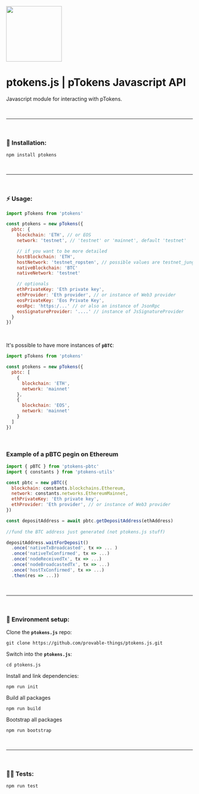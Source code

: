 <img src="./resources/docs/img/ptokens-js.png" width="150" height="150">

# ptokens.js | pTokens Javascript API

Javascript module for interacting with pTokens.

&nbsp;

***

&nbsp;

### :rocket: Installation:

```
npm install ptokens
```

&nbsp;

***

&nbsp;

### :zap: Usage: 

```js
import pTokens from 'ptokens'

const ptokens = new pTokens({
  pbtc: {
    blockchain: 'ETH', // or EOS
    network: 'testnet', // 'testnet' or 'mainnet', default 'testnet'

    // if you want to be more detailed
    hostBlockchain: 'ETH',
    hostNetwork: 'testnet_ropsten', // possible values are testnet_jungle2, testnet_ropsten and mainnet
    nativeBlockchain: 'BTC'
    nativeNetwork: 'testnet'

    // optionals
    ethPrivateKey: 'Eth private key',
    ethProvider: 'Eth provider', // or instance of Web3 provider
    eosPrivateKey: 'Eos Private Key',
    eosRpc: 'https:/...' // or also an instance of JsonRpc
    eosSignatureProvider: '....' // instance of JsSignatureProvider
  }
})
```

&nbsp;

It's possible to have more instances of __`pBTC`__:

```js
import pTokens from 'ptokens'

const ptokens = new pTokens({
  pbtc: [
    {
      blockchain: 'ETH',
      network: 'mainnet'
    },
    {
      blockchain: 'EOS',
      network: 'mainnet'
    }
  ]
})
```

&nbsp;

### Example of a pBTC pegin on Ethereum

```js
import { pBTC } from 'ptokens-pbtc'
import { constants } from 'ptokens-utils'

const pbtc = new pBTC({
  blockchain: constants.blockchains.Ethereum,
  network: constants.networks.EthereumMainnet,
  ethPrivateKey: 'Eth private key',
  ethProvider: 'Eth provider', // or instance of Web3 provider
})

const depositAddress = await pbtc.getDepositAddress(ethAddress)
    
//fund the BTC address just generated (not ptokens.js stuff)

depositAddress.waitForDeposit()
  .once('nativeTxBroadcasted', tx => ... )
  .once('nativeTxConfirmed', tx => ...)
  .once('nodeReceivedTx', tx => ...)
  .once('nodeBroadcastedTx', tx => ...)
  .once('hostTxConfirmed', tx => ...)
  .then(res => ...))
```

&nbsp;

***

&nbsp;

### :house_with_garden: Environment setup:

Clone the __`ptokens.js`__ repo:

```
git clone https://github.com/provable-things/ptokens.js.git
```

Switch into the __`ptokens.js`__:

```
cd ptokens.js
```

Install and link dependencies:

```
npm run init
```

Build all packages

```
npm run build
```

Bootstrap all packages

```
npm run bootstrap
```

&nbsp;

***

&nbsp;

### :guardsman: Tests:

```
npm run test
```
